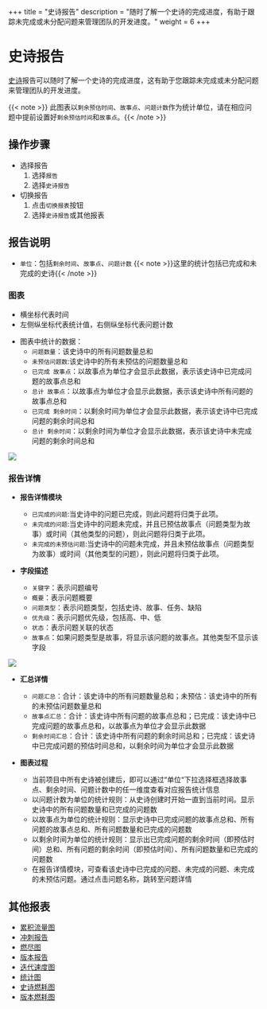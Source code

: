 +++
title = "史诗报告"
description = "随时了解一个史诗的完成进度，有助于跟踪未完成或未分配问题来管理团队的开发进度。"
weight = 6
+++

# 史诗报告

[史诗](../../../backlog/epic/)报告可以随时了解一个史诗的完成进度，这有助于您跟踪未完成或未分配问题来管理团队的开发进度。

 {{< note >}} 此图表以`剩余预估时间`、`故事点`、`问题计数`作为统计单位，请在相应问题中提前设置好`剩余预估时间`和`故事点`。{{< /note >}}

## 操作步骤

* 选择报告
    1. 选择`报告`
    2. 选择`史诗报告`
* 切换报告
    1. 点击`切换报表`按钮
    2. 选择`史诗报告`或其他报表

## 报告说明
* `单位`：包括`剩余时间`、`故事点`、`问题计数`
    {{< note >}}这里的统计包括已完成和未完成的史诗{{< /note >}}

### 图表
* 横坐标代表时间
* 左侧纵坐标代表统计值，右侧纵坐标代表问题计数
- 图表中统计的数据：
    - `问题数量`：该史诗中的所有问题数量总和
    - `未预估问题数`:该史诗中的所有未预估的问题数量总和
    - `已完成 故事点`：以故事点为单位才会显示此数据，表示该史诗中已完成问题的故事点总和
    - `总计 故事点`：以故事点为单位才会显示此数据，表示该史诗中所有问题的故事点总和
    - `已完成 剩余时间`：以剩余时间为单位才会显示此数据，表示该史诗中已完成问题的剩余时间总和
    - `总计 剩余时间`：以剩余时间为单位才会显示此数据，表示该史诗中未完成问题的剩余时间总和 

![](/docs/user-guide/agile/report/img/epic-report.png)


### 报告详情

- **报告详情模块**
    - `已完成的问题`:当史诗中的问题已完成，则此问题将归类于此项。
    - `未完成的问题`:当史诗中的问题未完成，并且已预估故事点（问题类型为故事）或时间（其他类型的问题），则此问题将归类于此项。
    - `未完成的未预估问题`:当史诗中的问题未完成，并且未预估故事点（问题类型为故事）或时间（其他类型的问题），则此问题将归类于此项。

- **字段描述**
    - `关键字`：表示问题编号
    - `概要`：表示问题概要
    - `问题类型`：表示问题类型，包括史诗、故事、任务、缺陷
    - `优先级`：表示问题优先级，包括高、中、低
    - `状态`：表示问题关联的状态
    - `故事点`：如果问题类型是故事，将显示该问题的故事点。其他类型不显示该字段

![](/docs/user-guide/agile/report/img/epic-report2.png)

- **汇总详情**
    - `问题汇总`：合计：该史诗中的所有问题数量总和；未预估：该史诗中的所有的未预估问题数量总和
    - `故事点汇总`：合计：该史诗中所有问题的故事点总和；已完成：该史诗中已完成问题的故事点总和，以故事点为单位才会显示此数据
    - `剩余时间汇总`：合计：该史诗中所有问题的剩余时间总和；已完成：该史诗中已完成问题的预估时间总和，以剩余时间为单位才会显示此数据


- **图表过程**
    - 当前项目中所有史诗被创建后，即可以通过“单位“下拉选择框选择故事点、剩余时间、问题计数中的任一维度查看对应报告统计信息
    - 以问题计数为单位的统计规则：从史诗创建时开始一直到当前时间。显示史诗中的所有问题数量和已完成的问题数
    - 以故事点为单位的统计规则：显示史诗中已完成问题的故事点总和、所有问题的故事点总和、所有问题数量和已完成的问题数
    - 以剩余时间为单位的统计规则：显示出已完成问题的剩余时间（即预估时间）总和、所有问题的剩余时间（即预估时间）、所有问题数量和已完成的问题数
    - 在报告详情模块，可查看该史诗中已完成的问题、未完成的问题、未完成的未预估问题。通过点击问题名称，跳转至问题详情


## 其他报表

- [累积流量图](../cumulative-flow)
- [冲刺报告](../sprint)
- [燃尽图](../burn-down)
- [版本报告](../version-report)
- [迭代速度图](../iterative-chart)
- [统计图](../statistical)
- [史诗燃耗图](../epicburndown)
- [版本燃耗图](../versionburndown)

